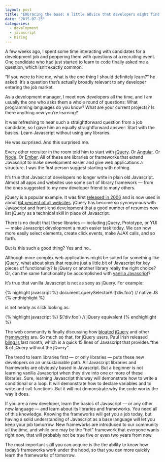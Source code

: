 ```yaml
---
layout: post
title: "Embracing the base: A little advice that developers might find surprising"
date: "2015-07-23"
categories:
  - development
  - javascript
  - hiring
---
```


A few weeks ago, I spent some time interacting with candidates for a development job and peppering them with questions at a recruiting event. One candidate who had just started to learn to code finally asked me a question, which isn’t exactly common.

“If you were to hire me, what is the one thing I should definitely learn?” he asked. It’s a question that’s actually broadly relevant to any developer entering the job market.

As a development manager, I meet new developers all the time, and I am usually the one who asks them a whole round of questions: What programming languages do you know? What are your current projects? Is there anything new you’re learning?

It was refreshing to hear such a straightforward question from a job candidate, so I gave him an equally straightforward answer: Start with the basics. Learn Javascript without using any libraries.

He was surprised. And this surprised me.

Every other recruiter in the room told him to start with [jQuery](http://jquery.com/). Or [Angular](https://angularjs.org/). Or [Node](https://nodejs.org/). Or [Ember](https://emberjs.com/). All of these are libraries or frameworks that extend Javascript to make development easier and give web applications a structure. I was the first person suggest starting with nothing.

It’s true that Javascript developers no longer write in plain old Javascript. Almost all apps and websites use some sort of library framework — from the ones suggested to my new developer friend to many others.

jQuery is a popular example. It was first [released in 2006](https://jquery.org/history/) and is now used in about [64 percent of all websites](https://w3techs.com/technologies/details/js-jquery). jQuery has become so synonymous with Javascript and front-end development that a good number of resumes now list jQuery as a technical skill in place of Javascript.

There is no doubt that these libraries — including jQuery, Prototype, or YUI — make Javascript development a much easier task today. We can now more easily select elements, create click events, make AJAX calls, and so forth.

But is this such a good thing? Yes and no..

Although more complex web applications might be suited for something like jQuery, what about sites that require just a little bit of Javascript for key pieces of functionality? Is jQuery or another library really the right choice? Or, can the same functionality be accomplished with [vanilla Javascript](http://plainjs.com/)?

It’s true that vanilla Javascript is not as sexy as jQuery. For example:

{% highlight javascript %}
document.querySelectorAll(‘div.foo’) // native JS
{% endhighlight %}

is not nearly as slick looking as:

{% highlight javascript %}
$(‘div.foo’) // jQuery equivalent
{% endhighlight %}

The web community is finally discussing how [bloated](https://zurb.com/blog/hit-the-weights-and-take-the-bloat-out-of) [jQuery](https://www.sitepoint.com/do-you-really-need-jquery/) and other [frameworks](https://bitworking.org/news/2014/05/zero_framework_manifesto/) are. So much so that, for jQuery users, Paul Irish released [bling.js](https://gist.github.com/paulirish/12fb951a8b893a454b32) last month, which is a quick 15 lines of Javascript that provides “the $ of jQuery without the jQuery”.

The trend to learn libraries first — or only libraries — puts these new developers on an unsustainable path. All Javascript libraries and frameworks are obviously based in Javascript. But a beginner is not learning vanilla Javascript when they dive into one or more of these libraries. Sure, learning Javascript this way will demonstrate how to write a conditional or a loop. It will demonstrate how to declare variables and to write and call functions. But it will not demonstrate why the code works the way it does.

If you are a new developer, learn the basics of Javascript — or any other new language — and learn about its libraries and frameworks. You need all of this knowledge. Knowing the frameworks will get you a job today, but having a solid understanding of Javascript as a base language will let you keep your job tomorrow. New frameworks are introduced to our community all the time, and while one may be the “hot” framework that everyone wants right now, that will probably not be true five or even two years from now.

The most important skill you can acquire is the the ability to know how today’s frameworks work under the hood, so that you can more quickly learn the frameworks of tomorrow.
